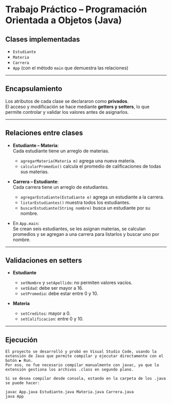 # Trabajo Práctico – Programación Orientada a Objetos (Java)

## Clases implementadas
- `Estudiante`
- `Materia`
- `Carrera`
- `App` (con el método `main` que demuestra las relaciones)

---

## Encapsulamiento
Los atributos de cada clase se declararon como **privados**.  
El acceso y modificación se hace mediante **getters y setters**, lo que permite controlar y validar los valores antes de asignarlos.

---

## Relaciones entre clases
- **Estudiante – Materia**:  
  Cada estudiante tiene un arreglo de materias.  
  - `agregarMateria(Materia m)` agrega una nueva materia.  
  - `calcularPromedio()` calcula el promedio de calificaciones de todas sus materias.  

- **Carrera – Estudiante**:  
  Cada carrera tiene un arreglo de estudiantes.  
  - `agregarEstudiante(Estudiante e)` agrega un estudiante a la carrera.  
  - `listarEstudiantes()` muestra todos los estudiantes.  
  - `buscarEstudiante(String nombre)` busca un estudiante por su nombre.  

- En `App.main`:  
  Se crean seis estudiantes, se les asignan materias, se calculan promedios y se agregan a una carrera para listarlos y buscar uno por nombre.

---

## Validaciones en setters
- **Estudiante**  
  - `setNombre` y `setApellido`: no permiten valores vacíos.  
  - `setEdad`: debe ser mayor a 16.  
  - `setPromedio`: debe estar entre 0 y 10.  

- **Materia**  
  - `setCreditos`: mayor a 0.  
  - `setCalificacion`: entre 0 y 10.  

---

## Ejecución

    El proyecto se desarrolló y probó en Visual Studio Code, usando la extensión de Java que permite compilar y ejecutar directamente con el botón ▶️ Run.
    Por eso, no fue necesario compilar manualmente con javac, ya que la extensión gestiona los archivos .class en segundo plano.

    Si se desea compilar desde consola, estando en la carpeta de los .java se puede hacer:

    javac App.java Estudiante.java Materia.java Carrera.java
    java App
